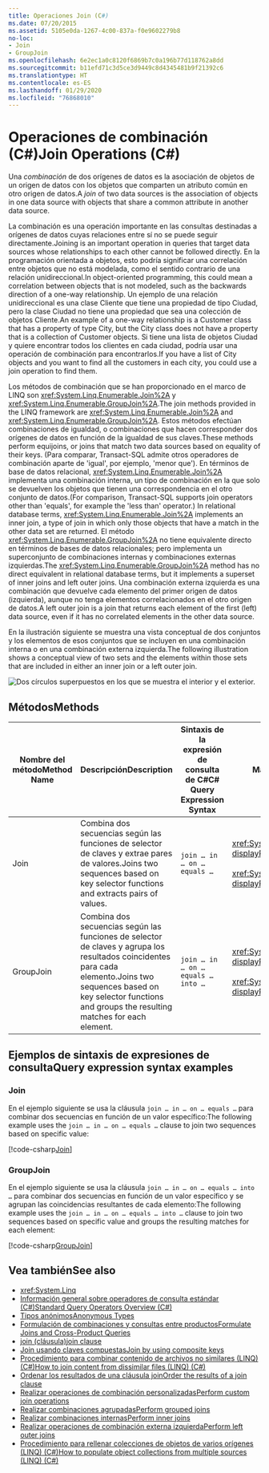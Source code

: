 ```yaml
---
title: Operaciones Join (C#)
ms.date: 07/20/2015
ms.assetid: 5105e0da-1267-4c00-837a-f0e9602279b8
no-loc:
- Join
- GroupJoin
ms.openlocfilehash: 6e2ec1a0c8120f6869b7c0a196b77d118762a8dd
ms.sourcegitcommit: b11efd71c3d5ce3d9449c8d4345481b9f21392c6
ms.translationtype: HT
ms.contentlocale: es-ES
ms.lasthandoff: 01/29/2020
ms.locfileid: "76868010"
---
```

# <a name="join-operations-c"></a><span data-ttu-id="68ae3-102">Operaciones de combinación (C#)</span><span class="sxs-lookup"><span data-stu-id="68ae3-102">Join Operations (C#)</span></span>

<span data-ttu-id="68ae3-103">Una *combinación* de dos orígenes de datos es la asociación de objetos de un origen de datos con los objetos que comparten un atributo común en otro origen de datos.</span><span class="sxs-lookup"><span data-stu-id="68ae3-103">A *join* of two data sources is the association of objects in one data source with objects that share a common attribute in another data source.</span></span>  
  
 <span data-ttu-id="68ae3-104">La combinación es una operación importante en las consultas destinadas a orígenes de datos cuyas relaciones entre sí no se puede seguir directamente.</span><span class="sxs-lookup"><span data-stu-id="68ae3-104">Joining is an important operation in queries that target data sources whose relationships to each other cannot be followed directly.</span></span> <span data-ttu-id="68ae3-105">En la programación orientada a objetos, esto podría significar una correlación entre objetos que no está modelada, como el sentido contrario de una relación unidireccional.</span><span class="sxs-lookup"><span data-stu-id="68ae3-105">In object-oriented programming, this could mean a correlation between objects that is not modeled, such as the backwards direction of a one-way relationship.</span></span> <span data-ttu-id="68ae3-106">Un ejemplo de una relación unidireccional es una clase Cliente que tiene una propiedad de tipo Ciudad, pero la clase Ciudad no tiene una propiedad que sea una colección de objetos Cliente.</span><span class="sxs-lookup"><span data-stu-id="68ae3-106">An example of a one-way relationship is a Customer class that has a property of type City, but the City class does not have a property that is a collection of Customer objects.</span></span> <span data-ttu-id="68ae3-107">Si tiene una lista de objetos Ciudad y quiere encontrar todos los clientes en cada ciudad, podría usar una operación de combinación para encontrarlos.</span><span class="sxs-lookup"><span data-stu-id="68ae3-107">If you have a list of City objects and you want to find all the customers in each city, you could use a join operation to find them.</span></span>  
  
 <span data-ttu-id="68ae3-108">Los métodos de combinación que se han proporcionado en el marco de LINQ son <xref:System.Linq.Enumerable.Join%2A> y <xref:System.Linq.Enumerable.GroupJoin%2A>.</span><span class="sxs-lookup"><span data-stu-id="68ae3-108">The join methods provided in the LINQ framework are <xref:System.Linq.Enumerable.Join%2A> and <xref:System.Linq.Enumerable.GroupJoin%2A>.</span></span> <span data-ttu-id="68ae3-109">Estos métodos efectúan combinaciones de igualdad, o combinaciones que hacen corresponder dos orígenes de datos en función de la igualdad de sus claves.</span><span class="sxs-lookup"><span data-stu-id="68ae3-109">These methods perform equijoins, or joins that match two data sources based on equality of their keys.</span></span> <span data-ttu-id="68ae3-110">(Para comparar, Transact-SQL admite otros operadores de combinación aparte de 'igual', por ejemplo, 'menor que'). En términos de base de datos relacional, <xref:System.Linq.Enumerable.Join%2A> implementa una combinación interna, un tipo de combinación en la que solo se devuelven los objetos que tienen una correspondencia en el otro conjunto de datos.</span><span class="sxs-lookup"><span data-stu-id="68ae3-110">(For comparison, Transact-SQL supports join operators other than 'equals', for example the 'less than' operator.) In relational database terms, <xref:System.Linq.Enumerable.Join%2A> implements an inner join, a type of join in which only those objects that have a match in the other data set are returned.</span></span> <span data-ttu-id="68ae3-111">El método <xref:System.Linq.Enumerable.GroupJoin%2A> no tiene equivalente directo en términos de bases de datos relacionales; pero implementa un superconjunto de combinaciones internas y combinaciones externas izquierdas.</span><span class="sxs-lookup"><span data-stu-id="68ae3-111">The <xref:System.Linq.Enumerable.GroupJoin%2A> method has no direct equivalent in relational database terms, but it implements a superset of inner joins and left outer joins.</span></span> <span data-ttu-id="68ae3-112">Una combinación externa izquierda es una combinación que devuelve cada elemento del primer origen de datos (izquierda), aunque no tenga elementos correlacionados en el otro origen de datos.</span><span class="sxs-lookup"><span data-stu-id="68ae3-112">A left outer join is a join that returns each element of the first (left) data source, even if it has no correlated elements in the other data source.</span></span>  
  
 <span data-ttu-id="68ae3-113">En la ilustración siguiente se muestra una vista conceptual de dos conjuntos y los elementos de esos conjuntos que se incluyen en una combinación interna o en una combinación externa izquierda.</span><span class="sxs-lookup"><span data-stu-id="68ae3-113">The following illustration shows a conceptual view of two sets and the elements within those sets that are included in either an inner join or a left outer join.</span></span>  
  
 ![Dos círculos superpuestos en los que se muestra el interior y el exterior.](./media/join-operations/join-method-overlapping-circles.png)  
  
## <a name="methods"></a><span data-ttu-id="68ae3-115">Métodos</span><span class="sxs-lookup"><span data-stu-id="68ae3-115">Methods</span></span>  
  
|<span data-ttu-id="68ae3-116">Nombre del método</span><span class="sxs-lookup"><span data-stu-id="68ae3-116">Method Name</span></span>|<span data-ttu-id="68ae3-117">Descripción</span><span class="sxs-lookup"><span data-stu-id="68ae3-117">Description</span></span>|<span data-ttu-id="68ae3-118">Sintaxis de la expresión de consulta de C#</span><span class="sxs-lookup"><span data-stu-id="68ae3-118">C# Query Expression Syntax</span></span>|<span data-ttu-id="68ae3-119">Más información</span><span class="sxs-lookup"><span data-stu-id="68ae3-119">More Information</span></span>|  
|-----------------|-----------------|---------------------------------|----------------------|  
|Join|<span data-ttu-id="68ae3-120">Combina dos secuencias según las funciones de selector de claves y extrae pares de valores.</span><span class="sxs-lookup"><span data-stu-id="68ae3-120">Joins two sequences based on key selector functions and extracts pairs of values.</span></span>|`join … in … on … equals …`|<xref:System.Linq.Enumerable.Join%2A?displayProperty=nameWithType><br /><br /> <xref:System.Linq.Queryable.Join%2A?displayProperty=nameWithType>|  
|GroupJoin|<span data-ttu-id="68ae3-121">Combina dos secuencias según las funciones de selector de claves y agrupa los resultados coincidentes para cada elemento.</span><span class="sxs-lookup"><span data-stu-id="68ae3-121">Joins two sequences based on key selector functions and groups the resulting matches for each element.</span></span>|`join … in … on … equals … into …`|<xref:System.Linq.Enumerable.GroupJoin%2A?displayProperty=nameWithType><br /><br /> <xref:System.Linq.Queryable.GroupJoin%2A?displayProperty=nameWithType>|  
  
## <a name="query-expression-syntax-examples"></a><span data-ttu-id="68ae3-122">Ejemplos de sintaxis de expresiones de consulta</span><span class="sxs-lookup"><span data-stu-id="68ae3-122">Query expression syntax examples</span></span>
  
### Join  
  
<span data-ttu-id="68ae3-123">En el ejemplo siguiente se usa la cláusula `join … in … on … equals …` para combinar dos secuencias en función de un valor específico:</span><span class="sxs-lookup"><span data-stu-id="68ae3-123">The following example uses the `join … in … on … equals …` clause to join two sequences based on specific value:</span></span>
  
[!code-csharp[Join](~/samples/snippets/csharp/VS_Snippets_VBCSharp/csLINQJoinOperation/CS/JoinOperation.cs#Join)]  

### GroupJoin  

<span data-ttu-id="68ae3-124">En el ejemplo siguiente se usa la cláusula `join … in … on … equals … into …` para combinar dos secuencias en función de un valor específico y se agrupan las coincidencias resultantes de cada elemento:</span><span class="sxs-lookup"><span data-stu-id="68ae3-124">The following example uses the `join … in … on … equals … into …` clause to join two sequences based on specific value and groups the resulting matches for each element:</span></span>
  
[!code-csharp[GroupJoin](~/samples/snippets/csharp/VS_Snippets_VBCSharp/csLINQJoinOperation/CS/JoinOperation.cs#GroupJoin)]  
  
## <a name="see-also"></a><span data-ttu-id="68ae3-125">Vea también</span><span class="sxs-lookup"><span data-stu-id="68ae3-125">See also</span></span>

- <xref:System.Linq>
- [<span data-ttu-id="68ae3-126">Información general sobre operadores de consulta estándar (C#)</span><span class="sxs-lookup"><span data-stu-id="68ae3-126">Standard Query Operators Overview (C#)</span></span>](./standard-query-operators-overview.md)
- [<span data-ttu-id="68ae3-127">Tipos anónimos</span><span class="sxs-lookup"><span data-stu-id="68ae3-127">Anonymous Types</span></span>](../../classes-and-structs/anonymous-types.md)
- [<span data-ttu-id="68ae3-128">Formulación de combinaciones y consultas entre productos</span><span class="sxs-lookup"><span data-stu-id="68ae3-128">Formulate Joins and Cross-Product Queries</span></span>](../../../../framework/data/adonet/sql/linq/formulate-joins-and-cross-product-queries.md)
- [<span data-ttu-id="68ae3-129">join (cláusula)</span><span class="sxs-lookup"><span data-stu-id="68ae3-129">join clause</span></span>](../../../language-reference/keywords/join-clause.md)
- <span data-ttu-id="68ae3-130">[Join usando claves compuestas](../../../linq/join-by-using-composite-keys.md)</span><span class="sxs-lookup"><span data-stu-id="68ae3-130">[Join by using composite keys](../../../linq/join-by-using-composite-keys.md)</span></span>
- [<span data-ttu-id="68ae3-131">Procedimiento para combinar contenido de archivos no similares (LINQ) (C#)</span><span class="sxs-lookup"><span data-stu-id="68ae3-131">How to join content from dissimilar files (LINQ) (C#)</span></span>](./how-to-join-content-from-dissimilar-files-linq.md)
- [<span data-ttu-id="68ae3-132">Ordenar los resultados de una cláusula join</span><span class="sxs-lookup"><span data-stu-id="68ae3-132">Order the results of a join clause</span></span>](../../../linq/order-the-results-of-a-join-clause.md)
- [<span data-ttu-id="68ae3-133">Realizar operaciones de combinación personalizadas</span><span class="sxs-lookup"><span data-stu-id="68ae3-133">Perform custom join operations</span></span>](../../../linq/perform-custom-join-operations.md)
- [<span data-ttu-id="68ae3-134">Realizar combinaciones agrupadas</span><span class="sxs-lookup"><span data-stu-id="68ae3-134">Perform grouped joins</span></span>](../../../linq/perform-grouped-joins.md)
- [<span data-ttu-id="68ae3-135">Realizar combinaciones internas</span><span class="sxs-lookup"><span data-stu-id="68ae3-135">Perform inner joins</span></span>](../../../linq/perform-inner-joins.md)
- [<span data-ttu-id="68ae3-136">Realizar operaciones de combinación externa izquierda</span><span class="sxs-lookup"><span data-stu-id="68ae3-136">Perform left outer joins</span></span>](../../../linq/perform-left-outer-joins.md)
- [<span data-ttu-id="68ae3-137">Procedimiento para rellenar colecciones de objetos de varios orígenes (LINQ) (C#)</span><span class="sxs-lookup"><span data-stu-id="68ae3-137">How to populate object collections from multiple sources (LINQ) (C#)</span></span>](./how-to-populate-object-collections-from-multiple-sources-linq.md)
